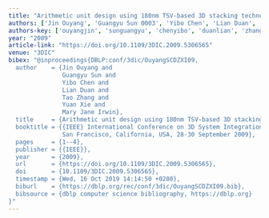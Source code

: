 ```yaml
---
title: "Arithmetic unit design using 180nm TSV-based 3D stacking technology"
authors: ['Jin Ouyang', 'Guangyu Sun 0003', 'Yibo Chen', 'Lian Duan', 'Tao Zhang 0032', 'Yuan Xie 0001', 'Mary Jane Irwin']
authors-key: ['ouyangjin', 'sunguangyu', 'chenyibo', 'duanlian', 'zhangtao', 'xieyuan', 'janemary']
year: "2009"
article-link: "https://doi.org/10.1109/3DIC.2009.5306565"
venue: "3DIC"
bibex: "@inproceedings{DBLP:conf/3dic/OuyangSCDZXI09,
  author    = {Jin Ouyang and
               Guangyu Sun and
               Yibo Chen and
               Lian Duan and
               Tao Zhang and
               Yuan Xie and
               Mary Jane Irwin},
  title     = {Arithmetic unit design using 180nm TSV-based 3D stacking technology},
  booktitle = {{IEEE} International Conference on 3D System Integration, 3DIC 2009,
               San Francisco, California, USA, 28-30 September 2009},
  pages     = {1--4},
  publisher = {{IEEE}},
  year      = {2009},
  url       = {https://doi.org/10.1109/3DIC.2009.5306565},
  doi       = {10.1109/3DIC.2009.5306565},
  timestamp = {Wed, 16 Oct 2019 14:14:50 +0200},
  biburl    = {https://dblp.org/rec/conf/3dic/OuyangSCDZXI09.bib},
  bibsource = {dblp computer science bibliography, https://dblp.org}
}"
---
```

